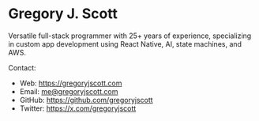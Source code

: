 # Gregory J. Scott

Versatile full-stack programmer with 25+ years of experience, specializing in custom app development using React Native, AI, state machines, and AWS.

Contact:
<ul class="contact">
  <li>Web: <a href="https://gregoryjscott.com">https://gregoryjscott.com</a></li>
  <li>Email: <a href="mailto:me@gregoryjscott.com">me@gregoryjscott.com</a></li>
  <li>GitHub: <a href="https://github.com/gregoryjscott">https://github.com/gregoryjscott</a></li>
  <li>Twitter: <a href="https://x.com/gregoryjscott">https://x.com/gregoryjscott</a></li>
</ul>
